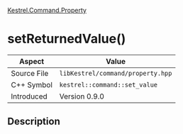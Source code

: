 [Kestrel.Command.Property](index)
# setReturnedValue()
| Aspect | Value |
| --- | --- |
| Source File | `libKestrel/command/property.hpp` |
| C++ Symbol | `kestrel::command::set_value` |
| Introduced | Version 0.9.0 |
## Description

